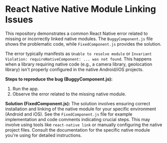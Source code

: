# React Native Native Module Linking Issues

This repository demonstrates a common React Native error related to missing or incorrectly linked native modules.  The `BuggyComponent.js` file shows the problematic code, while `FixedComponent.js` provides the solution.

The error typically manifests as `Unable to resolve module` or `Invariant Violation: requireNativeComponent: ... was not found`. This happens when a library requiring native code (e.g., a camera library, geolocation library) isn't properly configured in the native Android/iOS projects.

**Steps to reproduce the bug (BuggyComponent.js):**
1. Run the app.
2. Observe the error related to the missing native module.

**Solution (FixedComponent.js):**
The solution involves ensuring correct installation and linking of the native module for your specific environment (Android and iOS).  See the `FixedComponent.js` file for example implementation and code comments indicating crucial steps.  This may involve using tools like `react-native link` or manually configuring the native project files.  Consult the documentation for the specific native module you're using for detailed instructions.